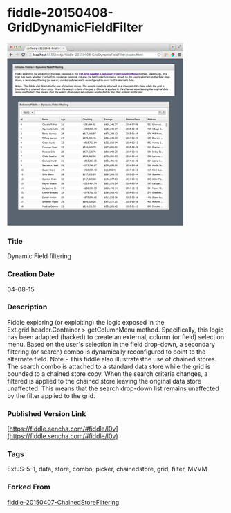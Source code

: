 fiddle-20150408-GridDynamicFieldFilter
======

![Screenshot](screenshot.png)


### Title

Dynamic Field filtering


### Creation Date

04-08-15


### Description

Fiddle exploring (or exploiting) the logic exposed in the Ext.grid.header.Container > getColumnMenu method. Specifically, this logic has been adapted (hacked) to create an external, column (or field) selection menu. Based on the user's selection in the field drop-down, a secondary filtering (or search) combo is dynamically reconfigured to point to the alternate field.  Note - This fiddle also illustratesthe use of chained stores. The search combo is attached to a standard data store while the grid is bounded to a chained store copy. When the search criteria changes, a filtered is applied to the chained store leaving the original data store unaffected. This means that the search drop-down list remains unaffected by the filter applied to the grid.


### Published Version Link

[https://fiddle.sencha.com/#fiddle/l0v](https://fiddle.sencha.com/#fiddle/l0v)


### Tags

ExtJS-5-1, data, store, combo, picker, chainedstore, grid, filter, MVVM 
 


### Forked From

[fiddle-20150407-ChainedStoreFiltering](../fiddle-20150407-ChainedStoreFiltering/README.markdown)

